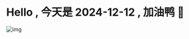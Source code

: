 
# Hello , 今天是 2024-12-12 , 加油鸭 🤭

![img](https://v1.jinrishici.com/all.svg?font-size=18&spacing=4)

